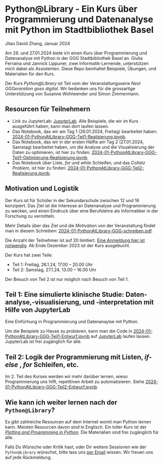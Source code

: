 Python@Library - Ein Kurs über Programmierung und Datenanalyse mit Python im Stadtbibliothek Basel
===
Jitao David Zhang, Januar 2024

Am 26. und 27.01.2024 biete ich einen Kurs über Programmierung und Datenanalyse mit Python in der GGG Stadtbibliothek Basel an. Giulia Ferraina und Jannick Lippuner, zwei Informatik-Lernende, unterstützen mich dabei als Assistenten. Diese Repo beinhaltet Beispiele, Übungen, und Materialien für den Kurs.

Der Kurs *Python@Library* ist Teil vom der Veranstaltungsserie *Next GGGeraration goes digital*. Wir bedanken uns für die grossartige Unterstützung von Susanne Wohlwender und Simon Zimmermann.

## Resourcen für Teilnehmern

* Link zu JupyterLab: [JupyterLab](https://jupyter.org/try-jupyter/lab/). Alle Beispiele, die wir im Kurs ausgeführt haben, kann man dort laufen lassen.
* Das Notebook, das wir am Tag 1 (26.01.2024, Freitag) bearbeitet haben:
[2024-01-PythonAtLibrary-GGG-Teil1-Realisierung.ipynb](./2024-01-PythonAtLibrary-GGG-Teil1-Realisierung.ipynb).
* Das Notebook, das wir in der ersten Hälfte am Tag 2 (27.01.2024, Samstag)
bearbeitet haben, um die Analyse und die Visualisierung der Daten zu optimieren, ist hier zu finden: [2024-01-PythonAtLibrary-GGG-Teil1-Optimierung-Realisierung.ipynb](./2024-01-PythonAtLibrary-GGG-Teil1-Optimierung-Realisierung.ipynb).
* Das Notebook über Liste, *for* und *while* Schleifen, und das *Collatz
Problem*, ist hier zu finden: [2024-01-PythonAtLibrary-GGG-Teil2-Realisierung.ipynb](./2024-01-PythonAtLibrary-GGG-Teil2-Realisierung.ipynb).

## Motivation und Logistik

Der Kurs ist für Schüler in der Sekundarschule zwischen 12 und 16 konzipiert. Das Ziel ist die Interesse an Datenanalyse und Programmierung zu wecken, und einen Eindruck über eine Berufslehre als Informatiker in der Forschung zu vermitteln.

Mehr Details über das Ziel und die Motivation von der Veranstaltung findet man in diesem Schreiben: [2024-01-PythonAtLibrary-GGG-schreiben.pdf](./2024-01-PythonAtLibrary-GGG-schreiben.pdf).

Die Anzahl der Teilnehmer ist auf 20 limitiert. [Eine Anmeldung hier ist notwendig](https://www.stadtbibliothekbasel.ch/de/python-library-_content---1--1007--2902.html). Ab Ende Dezember 2023 ist der Kurs ausgebucht.

Der Kurs hat zwei Teile:

* Teil 1: Freitag, 26.1.24, 17.00 – 20.00 Uhr
* Teil 2: Samstag, 27.1.24, 13.00 – 16.00 Uhr

Der Besuch von Teil 2 ist nur möglich nach Besuch von Teil 1.

## Teil 1: Eine simulierte klinische Studie: Daten-analyse,-visualisierung, und -interpretation mit Hilfe von JupyterLab

Eine Einfürhung in Programmierung und Datenanaylse mit Python.

Um die Beispiele zu Hause zu probieren, kann man die Code in [2024-01-PythonAtLibrary-GGG-Teil1-Entwurf.ipynb](./Entwurf/2024-01-PythonAtLibrary-GGG-Teil1-Entwurf.ipynb) auf [JupyterLab](https://jupyter.org/try-jupyter/lab/) laufen lassen. JupyterLab ist frei zugänglich für alle.

## Teil 2: Logik der Programmierung mit Listen, *if-else* , *for* Schleifen, etc.

Im 2. Teil des Kurses werden wir mehr darüber lernen, wieso Programmierung uns hilft, repetitiven Arbeit zu automatisieren. Siehe [2024-01-PythonAtLibrary-GGG-Teil2-Entwurf.ipynb](./Entwurf/2024-01-PythonAtLibrary-GGG-Teil2-Entwurf.ipynb).

## Wie kann ich weiter lernen nach der `Python@Library`?

Es gibt zahlreiche Resourcen auf dem Internet womit man Python lernen kann. Meisten Resourcen davon sind in Englisch. Ein toller Kurs ist der [*Plotting and Programming in Python*](https://swcarpentry.github.io/python-novice-gapminder/). Die Materialien sind frei zugänglich für alle.

Falls Du Wünsche oder Kritik hast, oder Dir weitere Sessionen wie der `Python@Library` wünschst, bitte lass uns [per Email](mailto:jitao_david.zhang@roche.com) wissen. Wir freuen uns auf jede Rückmeldung.
